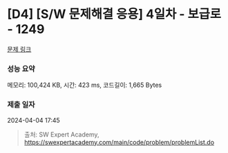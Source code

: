 # [D4] [S/W 문제해결 응용] 4일차 - 보급로 - 1249 

[문제 링크](https://swexpertacademy.com/main/code/problem/problemDetail.do?contestProbId=AV15QRX6APsCFAYD) 

### 성능 요약

메모리: 100,424 KB, 시간: 423 ms, 코드길이: 1,665 Bytes

### 제출 일자

2024-04-04 17:45



> 출처: SW Expert Academy, https://swexpertacademy.com/main/code/problem/problemList.do